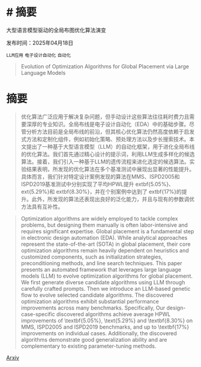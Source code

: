 # # 摘要
大型语言模型驱动的全局布图优化算法演变

发布时间：2025年04月18日

`LLM应用` `电子设计自动化` `自动化`

> Evolution of Optimization Algorithms for Global Placement via Large Language Models

# 摘要

> 优化算法广泛应用于解决复杂问题，但手动设计这些算法往往耗时费力且需要深厚的专业知识。全局布线是电子设计自动化（EDA）中的基础步骤。尽管分析方法目前是全局布线的前沿，但其核心优化算法仍然高度依赖于启发式方法和定制化组件，例如初始化策略、预处理方法以及步长搜索技术。本文提出了一种基于大型语言模型（LLM）的自动化框架，用于进化全局布线的优化算法。我们首先通过精心设计的提示词，利用LLM生成多样化的候选算法。接着，我们引入一种基于LLM的遗传流程来进化选定的候选算法。实验结果表明，所发现的优化算法在多个基准测试中展现出显著的性能提升。具体而言，我们针对特定设计案例发现的算法在MMS、ISPD2005和ISPD2019基准测试中分别实现了平均HPWL提升	extbf{5.05\%}、	ext{5.29\%}和	extbf{8.30\%}，并在个别案例中达到了	extbf{17\%}的提升。此外，所发现的算法还表现出良好的泛化能力，并且与现有的参数调优方法具有互补性。

> Optimization algorithms are widely employed to tackle complex problems, but designing them manually is often labor-intensive and requires significant expertise. Global placement is a fundamental step in electronic design automation (EDA). While analytical approaches represent the state-of-the-art (SOTA) in global placement, their core optimization algorithms remain heavily dependent on heuristics and customized components, such as initialization strategies, preconditioning methods, and line search techniques. This paper presents an automated framework that leverages large language models (LLM) to evolve optimization algorithms for global placement. We first generate diverse candidate algorithms using LLM through carefully crafted prompts. Then we introduce an LLM-based genetic flow to evolve selected candidate algorithms. The discovered optimization algorithms exhibit substantial performance improvements across many benchmarks. Specifically, Our design-case-specific discovered algorithms achieve average HPWL improvements of \textbf{5.05\%}, \text{5.29\%} and \textbf{8.30\%} on MMS, ISPD2005 and ISPD2019 benchmarks, and up to \textbf{17\%} improvements on individual cases. Additionally, the discovered algorithms demonstrate good generalization ability and are complementary to existing parameter-tuning methods.

[Arxiv](https://arxiv.org/abs/2504.17801)